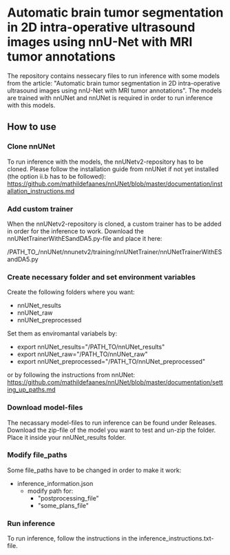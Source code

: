 # Automatic brain tumor segmentation in 2D intra-operative ultrasound images using nnU-Net with MRI tumor annotations

The repository contains nessecary files to run inference with some models from the article: "Automatic brain tumor segmentation in 2D intra-operative ultrasound images using nnU-Net with MRI tumor annotations". 
The models are trained with nnUNet and nnUNet is required in order to run inference with this models. 



## How to use
### Clone nnUNet
To run inference with the models, the nnUNetv2-repository has to be cloned. Please follow the installation guide from nnUNet if not yet installed (the option ii.b has to be followed):
https://github.com/mathildefaanes/nnUNet/blob/master/documentation/installation_instructions.md 

### Add custom trainer
When the nnUNetv2-repository is cloned, a custom trainer has to be added in order for the inference to work. Download the nnUNetTrainerWithESandDA5.py-file and place it here:

/PATH_TO_/nnUNet/nnunetv2/training/nnUNetTrainer/nnUNetTrainerWithESandDA5.py

### Create necessary folder and set environment variables 
Create the following folders where you want:
- nnUNet_results
- nnUNet_raw
- nnUNet_preprocessed

Set them as enviromantal variabels by:
- export nnUNet_results="/PATH_TO/nnUNet_results"
- export nnUNet_raw="/PATH_TO/nnUNet_raw"
- export nnUNet_preprocessed="/PATH_TO/nnUNet_preprocessed"

or by following the instructions from nnUNet: https://github.com/mathildefaanes/nnUNet/blob/master/documentation/setting_up_paths.md

### Download model-files
The necassary model-files to run inference can be found under Releases. Download the zip-file of the model you want to test and un-zip the folder. Place it inside your nnUNet_results folder. 

### Modify file_paths
Some file_paths have to be changed in order to make it work:

- inference_information.json
    - modify path for:
        - "postprocessing_file"
        - "some_plans_file"

### Run inference
To run inference, follow the instructions in the inference_instructions.txt-file.
